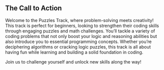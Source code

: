 ## The Call to Action

Welcome to the Puzzles Track, where problem-solving meets creativity! This track is perfect for beginners, looking to strengthen their coding skills through engaging puzzles and math challenges. You’ll tackle a variety of coding problems that not only boost your logic and reasoning abilities but also introduce you to essential programming concepts. Whether you’re deciphering algorithms or cracking logic puzzles, this track is all about having fun while learning and building a solid foundation in coding. 

Join us to challenge yourself and unlock new skills along the way!
